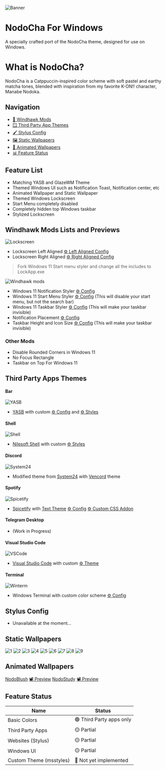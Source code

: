 ![Banner](./Images/Banner.png)
# NodoCha For Windows
A specially crafted port of the NodoCha theme, designed for use on Windows.

# What is NodoCha?
NodoCha is a Catppuccin-inspired color scheme with soft pastel and earthy matcha tones, blended with inspiration from my favorite K-ON!! character, Manabe Nodoka.

## Navigation
- [🦅 Windhawk Mods](#windhawk-mods-lists-and-previews) 
- [🪟 Third Party App Themes](#third-party-apps-themes)
- [🖌️ Stylus Config](#stylus-config)
- [🖼️ Static Wallpapers](#static-wallpapers)
- [📼 Animated Wallpapers](#animated-wallpapers)
- [📊 Feature Status](#feature-status)

## Feature List
- Matching YASB and GlazeWM Theme
- Themed Windows UI such as Notification Toast, Notification center, etc
- Animated Wallpaper and Static Wallpaper
- Themed Windows Lockscreen
- Start Menu completely disabled
- Completely hidden top Windows taskbar
- Stylized Lockscreen

## Windhawk Mods Lists and Previews
![Lockscreen](./Mod%20Previews/Lockscreens.png)
- Lockscreen Left Aligned [⚙️ Left Aligned Config](./Mods/Lockscreen-left.txt)
- Lockscreen Right Aligned [⚙️ Right Aligned Config](./Mods/Lockscreen-right.txt)
> Fork Windows 11 Start menu styler and change all the includes to LockApp.exe

![Windhawk mods](./Mod%20Previews/mods-banner.png)
- Windows 11 Notification Styler [⚙️ Config](./Mods/notification.txt)
- Windows 11 Start Menu Styler [⚙️ Config](./Mods/start.txt) (This will disable your start menu, but not the search bar)
- Windows 11 Taskbar Styler [⚙️ Config](./Mods/taskbar.txt) (This will make your taskbar invisible)
- Notification Placement [⚙️ Config](./Mods/placement.txt)
- Taskbar Height and Icon Size [⚙️ Config](./Mods/taskbariconsize.txt) (This will make your taskbar invisible)

### Other Mods
- Disable Rounded Corners in Windows 11
- No Focus Rectangle
- Taskbar on Top For Windows 11

## Third Party Apps Themes
#### Bar
![YASB](./Third%20Party%20Apps/Screenshots/YASB.png)
- [YASB](https://github.com/amnweb/yasb) with custom [⚙️ Config](./Third%20Party%20Apps/yasb/config.yaml) and [⚙️ Styles](./Third%20Party%20Apps/yasb/styles.css)
#### Shell
![Shell](./Third%20Party%20Apps/Screenshots/shell.png)
- [Nilesoft Shell](https://nilesoft.org/) with custom [⚙️ Styles](./Third%20Party%20Apps/theme.nss)
#### Discord
![System24](./Third%20Party%20Apps/Screenshots/vancord.png)
- Modified theme from [System24](https://github.com/refact0r/system24) with [Vencord](https://vencord.dev/) theme
#### Spotify
![Spicetify](./Third%20Party%20Apps/Screenshots/spicetify.png)
- [Spicetify](https://spicetify.app/) with [Text Theme](https://github.com/spicetify/spicetify-themes/tree/master/text) [⚙️ Config](./Third%20Party%20Apps/spice-main.txt) [⚙️ Custom CSS Addon](./Third%20Party%20Apps/spice-css.txt)
#### Telegram Desktop
- (Work in Progress)
#### Visual Studio Code
![VSCode](./Third%20Party%20Apps/Screenshots/vscode.png)
- [Visual Studio Code](https://code.visualstudio.com/) with custom [⚙️ Theme](./Third%20Party%20Apps/NodoCha.json)
#### Terminal
![Winterm](./Third%20Party%20Apps/Screenshots/winterm.png)
- Windows Terminal with custom color scheme [⚙️ Config](./Third%20Party%20Apps/winterm.txt)

## Stylus Config
- Unavailable at the moment...

## Static Wallpapers
![1](./Static%20Wallpapers/NodoBlush.png)
![2](./Static%20Wallpapers/Nodoka%20Isolated.png)
![3](./Static%20Wallpapers/NodoShop.png)
![4](./Static%20Wallpapers/NodoStrawberry.png)
![5](./Static%20Wallpapers/NodoStudy.png)
![6](./Static%20Wallpapers/NodoWinter%20Isolated.png)
![7](./Static%20Wallpapers/NodoWinter.png)
![8](./Static%20Wallpapers/NodoWrite%20L%20LS.png)
![9](./Static%20Wallpapers/NodoWrite%20R%20LS.png)

## Animated Wallpapers
[NodoBlush](./Animated%20Wallpapers/NodoBlush.mp4) [📽️ Preview](https://youtu.be/ORswXadinDA)
[NodoStudy](./Animated%20Wallpapers/NodoStudy.mp4) [📽️ Preview](https://youtu.be/rea5ViQqGK4)

## Feature Status
| Name                      | Status                        |
|---------------------------|-------------------------------|
| Basic Colors              |🟢 Third Party apps only       |
| Third Party Apps          |🟡 Partial                     |
| Websites (Stylus)         |🟡 Partial                     |
| Windows UI                |🟡 Partial                     |
| Custom Theme (msstyles)   |🔴 Not yet implemented         |